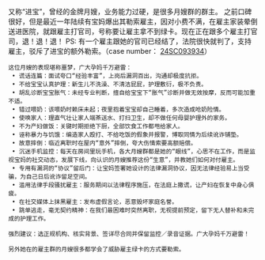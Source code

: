 又称“进宝”，曾经的金牌月嫂，业务能力过硬，是很多月嫂群的群主。
之前口碑很好，但是最近一年陆续有宝妈爆出其勒索雇主，因对小费不满，在雇主家装晕倒送进医院，就跟雇主打官司，号称要让雇主拿不到绿卡。现在正在跟多个雇主打官司，退！退！退！
PS: 有一个雇主跟她的官司已经结了，法院很快就判了，支持雇主，驳斥了进宝的额外勒索。（case number： [24SC093934](https://portal.scscourt.org/case/NTY5ODc0OQ==)）

```
这位月嫂的表现堪称噩梦，广大孕妈千万避雷：
 • 谎话连篇：面试夸口“经验丰富”，上岗后漏洞百出，沟通却极度抗拒。
 • 不给宝宝认真护理：新生儿不洗澡、不清洁屁屁，护理敷衍，极不负责。
 • 胡乱诊断宝宝胀气：未经专业判断，擅自给宝宝下“胀气”诊断并做无效按摩，反而可能加重不适。
 • 错过喂奶：该喂奶时赖床未起；夜里抱着宝宝却自己睡着，多次造成呛奶险情。
 • 使唤家人：理直气壮让家人端茶送水、打扫卫生，却不做任何母婴护理外的家务。
 • 不为产妇做饭：关键时期拒绝下厨，全部饮食工作都甩给家人。
 • 诬称暴力与饥饿：编造家人殴打、不给吃饭的假象并报警，博取同情为后续讹诈铺垫。
 • 故意摔倒：临近离职时在屋内“意外”摔倒，夸大伤情索要高额赔偿。
 • 沉迷手机监控：每天在房间里玩手机，各大月嫂群都是她的“眼线”，心思不在工作，而是监视宝妈的社交动态，发展下线，向认识的月嫂推荐这份“生意”，并教她们如何对付雇主。
 • 专用有漏洞的“协议”留后门：让宝妈签署她设计的法律漏洞协议，因无法律经验易上当受骗，为自己日后讹诈留足空间。
 • 滥用法律手段骚扰雇主：服务期间以法律程序施压，在法庭上撒谎，让产妇在恢复中身心俱疲。
 • 在社交媒体上抹黑雇主：发布虚假言论，恶意毁坏家庭名誉。
 • 跳单逃走，毫无契约精神：在我们最困难时突然离职，无视提前预定，留下无人替补和未完成的护理工作。

强烈建议：选正规机构、核实背景、签详尽合同并保留监控／录音证据。广大孕妈千万避雷！

另外她在的雇主群的月嫂很多都学会了威胁雇主绿卡的方式要勒索。

